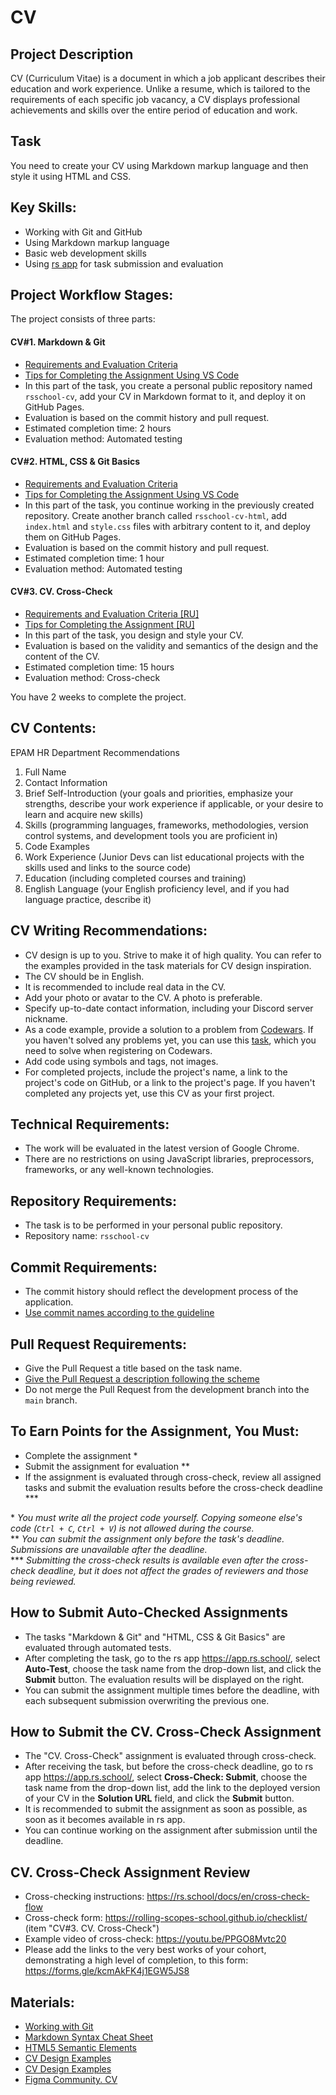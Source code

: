 # CV

## Project Description

CV (Curriculum Vitae) is a document in which a job applicant describes their education and work experience. Unlike a resume, which is tailored to the requirements of each specific job vacancy, a CV displays professional achievements and skills over the entire period of education and work.

## Task

You need to create your CV using Markdown markup language and then style it using HTML and CSS.

## Key Skills:

- Working with Git and GitHub
- Using Markdown markup language
- Basic web development skills
- Using [rs app](https://app.rs.school/) for task submission and evaluation

## Project Workflow Stages:

The project consists of three parts:

#### CV#1. Markdown & Git

- [Requirements and Evaluation Criteria](git-markdown.md)
- [Tips for Completing the Assignment Using VS Code](cv-hints.md)
- In this part of the task, you create a personal public repository named `rsschool-cv`, add your CV in Markdown format to it, and deploy it on GitHub Pages.
- Evaluation is based on the commit history and pull request.
- Estimated completion time: 2 hours
- Evaluation method: Automated testing

#### CV#2. HTML, CSS & Git Basics

- [Requirements and Evaluation Criteria](html-css-git.md)
- [Tips for Completing the Assignment Using VS Code](cv-hints.md)
- In this part of the task, you continue working in the previously created repository. Create another branch called `rsschool-cv-html`, add `index.html` and `style.css` files with arbitrary content to it, and deploy them on GitHub Pages.
- Evaluation is based on the commit history and pull request.
- Estimated completion time: 1 hour
- Evaluation method: Automated testing

#### CV#3. CV. Cross-Check

- [Requirements and Evaluation Criteria [RU]](../cv-stage0.md)
- [Tips for Completing the Assignment [RU]](../cv-stage0-hints.md)
- In this part of the task, you design and style your CV.
- Evaluation is based on the validity and semantics of the design and the content of the CV.
- Estimated completion time: 15 hours
- Evaluation method: Cross-check

You have 2 weeks to complete the project.

## CV Contents:

EPAM HR Department Recommendations

1. Full Name
2. Contact Information
3. Brief Self-Introduction (your goals and priorities, emphasize your strengths, describe your work experience if applicable, or your desire to learn and acquire new skills)
4. Skills (programming languages, frameworks, methodologies, version control systems, and development tools you are proficient in)
5. Code Examples
6. Work Experience (Junior Devs can list educational projects with the skills used and links to the source code)
7. Education (including completed courses and training)
8. English Language (your English proficiency level, and if you had language practice, describe it)

## CV Writing Recommendations:

- CV design is up to you. Strive to make it of high quality. You can refer to the examples provided in the task materials for CV design inspiration.
- The CV should be in English.
- It is recommended to include real data in the CV.
- Add your photo or avatar to the CV. A photo is preferable.
- Specify up-to-date contact information, including your Discord server nickname.
- As a code example, provide a solution to a problem from [Codewars](https://www.codewars.com/). If you haven't solved any problems yet, you can use this [task](https://www.codewars.com/kata/50654ddff44f800200000004/train/javascript), which you need to solve when registering on Codewars.
- Add code using symbols and tags, not images.
- For completed projects, include the project's name, a link to the project's code on GitHub, or a link to the project's page. If you haven't completed any projects yet, use this CV as your first project.

## Technical Requirements:

- The work will be evaluated in the latest version of Google Chrome.
- There are no restrictions on using JavaScript libraries, preprocessors, frameworks, or any well-known technologies.

## Repository Requirements:

- The task is to be performed in your personal public repository.
- Repository name: `rsschool-cv`

## Commit Requirements:

- The commit history should reflect the development process of the application.
- [Use commit names according to the guideline](https://rs.school/docs/en/git-convention)

## Pull Request Requirements:

- Give the Pull Request a title based on the task name.
- [Give the Pull Request a description following the scheme](https://rs.school/docs/en/pull-request-review-process#pull-request-requirements-pr)
- Do not merge the Pull Request from the development branch into the `main` branch.

## To Earn Points for the Assignment, You Must:

- Complete the assignment \*
- Submit the assignment for evaluation \*\*
- If the assignment is evaluated through cross-check, review all assigned tasks and submit the evaluation results before the cross-check deadline \*\*\*

\* _You must write all the project code yourself. Copying someone else's code (`Ctrl + C`, `Ctrl + V`) is not allowed during the course._  
\*\* _You can submit the assignment only before the task's deadline. Submissions are unavailable after the deadline._  
\*\*\* _Submitting the cross-check results is available even after the cross-check deadline, but it does not affect the grades of reviewers and those being reviewed._

## How to Submit Auto-Checked Assignments

- The tasks "Markdown & Git" and "HTML, CSS & Git Basics" are evaluated through automated tests.
- After completing the task, go to the rs app https://app.rs.school/, select **Auto-Test**, choose the task name from the drop-down list, and click the **Submit** button. The evaluation results will be displayed on the right.
- You can submit the assignment multiple times before the deadline, with each subsequent submission overwriting the previous one.

## How to Submit the CV. Cross-Check Assignment

- The "CV. Cross-Check" assignment is evaluated through cross-check.
- After receiving the task, but before the cross-check deadline, go to rs app https://app.rs.school/, select **Cross-Check: Submit**, choose the task name from the drop-down list, add the link to the deployed version of your CV in the **Solution URL** field, and click the **Submit** button.
- It is recommended to submit the assignment as soon as possible, as soon as it becomes available in rs app.
- You can continue working on the assignment after submission until the deadline.

## CV. Cross-Check Assignment Review

- Cross-checking instructions: https://rs.school/docs/en/cross-check-flow
- Cross-check form: https://rolling-scopes-school.github.io/checklist/ (item "CV#3. CV. Cross-Check")
- Example video of cross-check: https://youtu.be/PPGO8Mvtc20
- Please add the links to the very best works of your cohort, demonstrating a high level of completion, to this form: https://forms.gle/kcmAkFK4j1EGW5JS8

## Materials:

- [Working with Git](git.md)
- [Markdown Syntax Cheat Sheet](https://ydmitry.ru/blog/rukovodstvo-po-markdown-dlya-uproshcheniya-veb-razrabotki/)
- [HTML5 Semantic Elements](https://html5css.ru/html/html5_semantic_elements.php)
- [CV Design Examples](https://www.freepik.com/free-photos-vectors/cv-template)
- [CV Design Examples](https://www.canva.com/resumes/templates/)
- [Figma Community. CV](https://www.figma.com/community/search?resource_type=mixed&sort_by=relevancy&query=cv&editor_type=all&price=all&creators=all)
